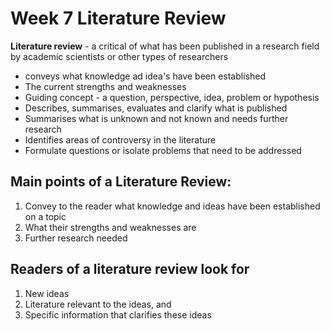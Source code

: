 # Week 7 Literature Review

**Literature review** - a critical of what has been published in a research field by academic scientists or other types of researchers

- conveys what knowledge ad idea's have been established
- The current strengths and weaknesses
- Guiding concept - a question, perspective, idea, problem or hypothesis
- Describes, summarises, evaluates and clarify what is published
- Summarises what is unknown and not known and needs further research
- Identifies areas of controversy in the literature
- Formulate questions or isolate problems that need to be addressed

## Main points of a Literature Review:

1. Convey to the reader what knowledge and ideas have been established on a topic
2. What their strengths and weaknesses are
3. Further research needed

## Readers of a literature review look for

1. New ideas
2. Literature relevant to the ideas, and
3. Specific information that clarifies these ideas
